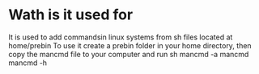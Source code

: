 # Wath is it used for
It is used to add commandsin linux systems from sh files located at home/prebin
To use it create a prebin folder in your home directory, then copy the mancmd file to your computer and run
sh mancmd -a mancmd
mancmd -h
